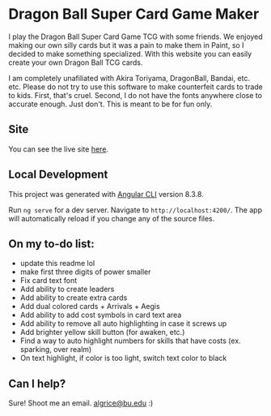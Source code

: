 # Dragon Ball Super Card Game Maker

I play the Dragon Ball Super Card Game TCG with some friends. We enjoyed making our own silly cards but it was a pain to make them in Paint, so I decided to make something specialized. With this website you can easily create your own Dragon Ball TCG cards.

I am completely unafiliated with Akira Toriyama, DragonBall, Bandai, etc. etc. Please do not try to use this software to make counterfeit cards to trade to kids. First, that's cruel. Second, I do not have the fonts anywhere close to accurate enough. Just don't. This is meant to be for fun only.  

## Site

You can see the live site [here](http:shenwrong.com/).

## Local Development

This project was generated with [Angular CLI](https://github.com/angular/angular-cli) version 8.3.8.

Run `ng serve` for a dev server. 
Navigate to `http://localhost:4200/`. 
The app will automatically reload if you change any of the source files.

## On my to-do list:
- update this readme lol
- make first three digits of power smaller
- Fix card text font
- Add ability to create leaders
- Add ability to create extra cards
- Add dual colored cards + Arrivals + Aegis
- Add ability to add cost symbols in card text area
- Add ability to remove all auto highlighting in case it screws up
- Add brighter yellow skill button (for awaken, etc.)
- Find a way to auto highlight numbers for skills that have costs (ex. sparking, over realm)
- On text highlight, if color is too light, switch text color to black


## Can I help?

Sure! Shoot me an email. algrice@bu.edu :)
